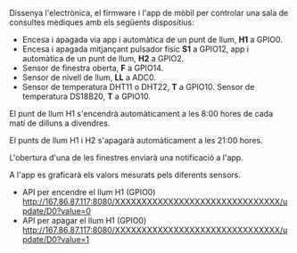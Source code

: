 Dissenya l'electrònica, el firmware i l'app de mòbil per controlar una sala de consultes mèdiques amb els següents dispositius: 

* Encesa i apagada via app i automàtica de un punt de llum, **H1** a GPIO0.
* Encesa i apagada mitjançant pulsador físic **S1** a GPIO12, app i automàtica de un punt de llum, **H2** a GPIO2.
* Sensor de finestra oberta, **F** a GPIO14.
* Sensor de nivell de llum, **LL** a ADC0.
* Sensor de temperatura DHT11 o DHT22, **T** a GPIO10. Sensor de temperatura DS18B20, **T** a GPIO10.

El punt de llum H1 s'encendrà automàticament a les 8:00 hores de cada matí de dilluns a divendres.

El punts de llum H1 i H2 s'apagarà automàticament a les 21:00 hores.

L'obertura d'una de les finestres enviarà una notificació a l'app.

A l'app es graficarà els valors mesurats pels diferents sensors.

* API per encendre el llum H1 (GPIO0) http://167.86.87.117:8080/XXXXXXXXXXXXXXXXXXXXXXXXXXXXXXX/update/D0?value=0
* API per apagar el llum H1 (GPIO0) http://167.86.87.117:8080/XXXXXXXXXXXXXXXXXXXXXXXXXXXXXXX/update/D0?value=1




